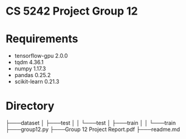 # CS 5242 Project Group 12

# Requirements

- tensorflow-gpu       2.0.0
- tqdm                 4.36.1
- numpy                1.17.3
- pandas               0.25.2
- scikit-learn         0.21.3


# Directory

├───dataset
│   ├───test
│   │   └───test
│   ├───train
│   │   └───train
├───group12.py
├───Group 12 Project Report.pdf
├───readme.md
